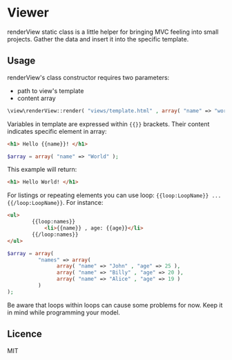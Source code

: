 # Viewer

renderView static class is a little helper for bringing MVC feeling into small projects. Gather the data and insert it into the specific template.

## Usage

renderView's class constructor requires two parameters: 
* path to view's template 
* content array

```php
\view\renderView::render( "views/template.html" , array( "name" => "world" ) );
```

Variables in template are expressed within `{{}}` brackets. Their content indicates specific element in array:

```html
<h1> Hello {{name}}! </h1>
```

```php
$array = array( "name" => "World" );
```
This example will return:

```html
<h1> Hello World! </h1>
```
For listings or repeating elements you can use loop: `{{loop:LoopName}} ... {{/loop:LoopName}}`. For instance:

```html
<ul>
		{{loop:names}}
			<li>{{name}} , age: {{age}}</li>
		{{/loop:names}}
</ul>
```
```php
$array = array( 
          "names" => array(
          		array( "name" => "John" , "age" => 25 ),
          		array( "name" => "Billy" , "age" => 20 ),
          		array( "name" => "Alice" , "age" => 19 )
          )
);
```
Be aware that loops within loops can cause some problems for now. Keep it in mind while programming your model.

## Licence

MIT
